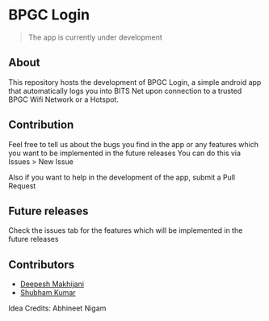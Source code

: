 # BPGC Login
> The app is currently under development

## About
This repository hosts the development of BPGC Login, a simple android app that automatically logs you into BITS Net upon connection to a trusted BPGC Wifi Network or a Hotspot.

## Contribution
Feel free to tell us about the bugs you find in the app or any features which you want to be implemented in the future releases
You can do this via Issues > New Issue

Also if you want to help in the development of the app, submit a Pull Request

## Future releases
Check the issues tab for the features which will be implemented in the future releases

## Contributors
* [Deepesh Makhijani](https://github.com/deepeshmakhijani)
* [Shubham Kumar](https://github.com/shubham-kumar1410)

Idea Credits: Abhineet Nigam
